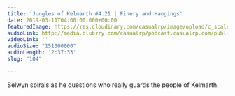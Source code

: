 ```yaml
---
title: 'Jungles of Kelmarth #4.21 | Finery and Hangings'
date: 2019-03-11T04:00:00.000+00:00
featuredImage: https://res.cloudinary.com/casualrp/image/upload/c_scale,f_auto,w_1600/chapter4/anastasia-zhenina-1281266-unsplash
audioLink: http://media.blubrry.com/casualrp/podcast.casualrp.com/public/Chapter%204%20Ep.%2021%20_%20Finery%20and%20Hangings.mp3
videoLink: ''
audioSize: "151300000"
audioLength: '2:37:33'
slug: "104"

---
```

Selwyn spirals as he questions who really guards the people of Kelmarth.